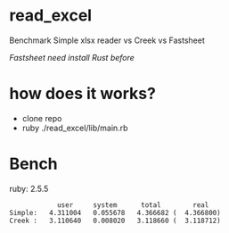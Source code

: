 # read_excel
Benchmark Simple xlsx reader vs Creek vs Fastsheet

_Fastsheet need install Rust before_

# how does it works?
* clone repo
* ruby ./read_excel/lib/main.rb

# Bench
ruby: 2.5.5

```
            user     system      total        real
Simple:   4.311004   0.055678   4.366682 (  4.366800)
Creek :   3.110640   0.008020   3.118660 (  3.118712)
```
